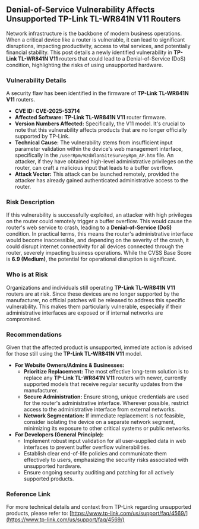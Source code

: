 ## Denial-of-Service Vulnerability Affects Unsupported TP-Link TL-WR841N V11 Routers

Network infrastructure is the backbone of modern business operations. When a critical device like a router is vulnerable, it can lead to significant disruptions, impacting productivity, access to vital services, and potentially financial stability. This post details a newly identified vulnerability in **TP-Link TL-WR841N V11** routers that could lead to a Denial-of-Service (DoS) condition, highlighting the risks of using unsupported hardware.

### Vulnerability Details

A security flaw has been identified in the firmware of **TP-Link TL-WR841N V11** routers.

*   **CVE ID:** **CVE-2025-53714**
*   **Affected Software:** **TP-Link TL-WR841N V11** router firmware.
*   **Version Numbers Affected:** Specifically, the V11 model. It's crucial to note that this vulnerability affects products that are no longer officially supported by TP-Link.
*   **Technical Cause:** The vulnerability stems from insufficient input parameter validation within the device's web management interface, specifically in the `/userRpm/WzdWlanSiteSurveyRpm_AP.htm` file. An attacker, if they have obtained high-level administrative privileges on the router, can craft a malicious input that leads to a buffer overflow.
*   **Attack Vector:** This attack can be launched remotely, provided the attacker has already gained authenticated administrative access to the router.

### Risk Description

If this vulnerability is successfully exploited, an attacker with high privileges on the router could remotely trigger a buffer overflow. This would cause the router's web service to crash, leading to a **Denial-of-Service (DoS)** condition. In practical terms, this means the router's administrative interface would become inaccessible, and depending on the severity of the crash, it could disrupt internet connectivity for all devices connected through the router, severely impacting business operations. While the CVSS Base Score is **6.9 (Medium)**, the potential for operational disruption is significant.

### Who is at Risk

Organizations and individuals still operating **TP-Link TL-WR841N V11** routers are at risk. Since these devices are no longer supported by the manufacturer, no official patches will be released to address this specific vulnerability. This makes them particularly vulnerable, especially if their administrative interfaces are exposed or if internal networks are compromised.

### Recommendations

Given that the affected product is unsupported, immediate action is advised for those still using the **TP-Link TL-WR841N V11** model.

*   **For Website Owners/Admins & Businesses:**
    *   **Prioritize Replacement:** The most effective long-term solution is to replace any **TP-Link TL-WR841N V11** routers with newer, currently supported models that receive regular security updates from the manufacturer.
    *   **Secure Administration:** Ensure strong, unique credentials are used for the router's administrative interface. Wherever possible, restrict access to the administrative interface from external networks.
    *   **Network Segmentation:** If immediate replacement is not feasible, consider isolating the device on a separate network segment, minimizing its exposure to other critical systems or public networks.
*   **For Developers (General Principle):**
    *   Implement robust input validation for all user-supplied data in web interfaces to prevent buffer overflow vulnerabilities.
    *   Establish clear end-of-life policies and communicate them effectively to users, emphasizing the security risks associated with unsupported hardware.
    *   Ensure ongoing security auditing and patching for all actively supported products.

### Reference Link

For more technical details and context from TP-Link regarding unsupported products, please refer to:
[https://www.tp-link.com/us/support/faq/4569/](https://www.tp-link.com/us/support/faq/4569/)